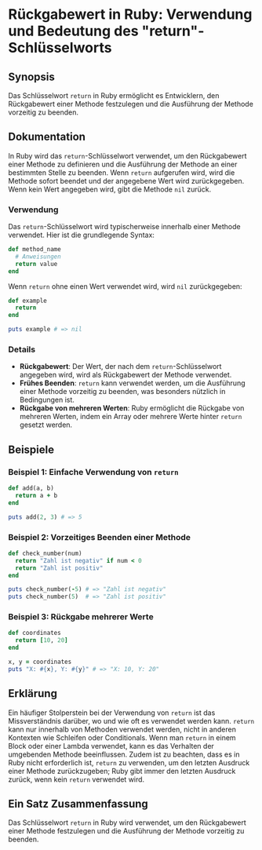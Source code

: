 <!--
Meta Description: # Rückgabewert in Ruby: Verwendung und Bedeutung des "return"-Schlüsselworts ## Synopsis Das Schlüsselwort `return` in Ruby ermöglicht es Entwicklern,...
Meta Keywords: return, methode, ruby, wird, verwendet
-->

# Rückgabewert in Ruby: Verwendung und Bedeutung des "return"-Schlüsselworts

## Synopsis
Das Schlüsselwort `return` in Ruby ermöglicht es Entwicklern, den Rückgabewert einer Methode festzulegen und die Ausführung der Methode vorzeitig zu beenden.

## Dokumentation
In Ruby wird das `return`-Schlüsselwort verwendet, um den Rückgabewert einer Methode zu definieren und die Ausführung der Methode an einer bestimmten Stelle zu beenden. Wenn `return` aufgerufen wird, wird die Methode sofort beendet und der angegebene Wert wird zurückgegeben. Wenn kein Wert angegeben wird, gibt die Methode `nil` zurück.

### Verwendung
Das `return`-Schlüsselwort wird typischerweise innerhalb einer Methode verwendet. Hier ist die grundlegende Syntax:

```ruby
def method_name
  # Anweisungen
  return value
end
```

Wenn `return` ohne einen Wert verwendet wird, wird `nil` zurückgegeben:

```ruby
def example
  return
end

puts example # => nil
```

### Details
- **Rückgabewert**: Der Wert, der nach dem `return`-Schlüsselwort angegeben wird, wird als Rückgabewert der Methode verwendet.
- **Frühes Beenden**: `return` kann verwendet werden, um die Ausführung einer Methode vorzeitig zu beenden, was besonders nützlich in Bedingungen ist.
- **Rückgabe von mehreren Werten**: Ruby ermöglicht die Rückgabe von mehreren Werten, indem ein Array oder mehrere Werte hinter `return` gesetzt werden.

## Beispiele
### Beispiel 1: Einfache Verwendung von `return`
```ruby
def add(a, b)
  return a + b
end

puts add(2, 3) # => 5
```

### Beispiel 2: Vorzeitiges Beenden einer Methode
```ruby
def check_number(num)
  return "Zahl ist negativ" if num < 0
  return "Zahl ist positiv"
end

puts check_number(-5) # => "Zahl ist negativ"
puts check_number(5)  # => "Zahl ist positiv"
```

### Beispiel 3: Rückgabe mehrerer Werte
```ruby
def coordinates
  return [10, 20]
end

x, y = coordinates
puts "X: #{x}, Y: #{y}" # => "X: 10, Y: 20"
```

## Erklärung
Ein häufiger Stolperstein bei der Verwendung von `return` ist das Missverständnis darüber, wo und wie oft es verwendet werden kann. `return` kann nur innerhalb von Methoden verwendet werden, nicht in anderen Kontexten wie Schleifen oder Conditionals. Wenn man `return` in einem Block oder einer Lambda verwendet, kann es das Verhalten der umgebenden Methode beeinflussen. Zudem ist zu beachten, dass es in Ruby nicht erforderlich ist, `return` zu verwenden, um den letzten Ausdruck einer Methode zurückzugeben; Ruby gibt immer den letzten Ausdruck zurück, wenn kein `return` verwendet wird.

## Ein Satz Zusammenfassung
Das Schlüsselwort `return` in Ruby wird verwendet, um den Rückgabewert einer Methode festzulegen und die Ausführung der Methode vorzeitig zu beenden.